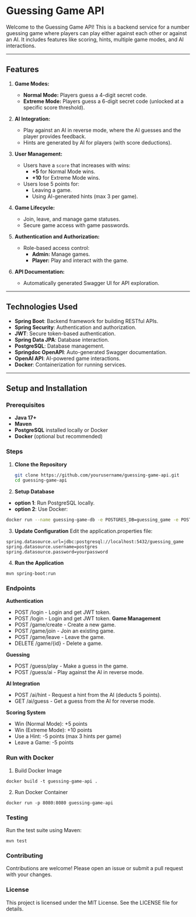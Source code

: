 # **Guessing Game API**

Welcome to the Guessing Game API! This is a backend service for a number guessing game where players can play either against each other or against an AI. It includes features like scoring, hints, multiple game modes, and AI interactions.

---

## **Features**

1. **Game Modes:**
   - **Normal Mode:** Players guess a 4-digit secret code.
   - **Extreme Mode:** Players guess a 6-digit secret code (unlocked at a specific score threshold).

2. **AI Integration:**
   - Play against an AI in reverse mode, where the AI guesses and the player provides feedback.
   - Hints are generated by AI for players (with score deductions).

3. **User Management:**
   - Users have a `score` that increases with wins:
     - **+5** for Normal Mode wins.
     - **+10** for Extreme Mode wins.
   - Users lose 5 points for:
     - Leaving a game.
     - Using AI-generated hints (max 3 per game).

4. **Game Lifecycle:**
   - Join, leave, and manage game statuses.
   - Secure game access with game passwords.

5. **Authentication and Authorization:**
   - Role-based access control:
     - **Admin:** Manage games.
     - **Player:** Play and interact with the game.

6. **API Documentation:**
   - Automatically generated Swagger UI for API exploration.

---

## **Technologies Used**

- **Spring Boot**: Backend framework for building RESTful APIs.
- **Spring Security**: Authentication and authorization.
- **JWT**: Secure token-based authentication.
- **Spring Data JPA**: Database interaction.
- **PostgreSQL**: Database management.
- **Springdoc OpenAPI**: Auto-generated Swagger documentation.
- **OpenAI API**: AI-powered game interactions.
- **Docker**: Containerization for running services.

---

## **Setup and Installation**

### **Prerequisites**

- **Java 17+**
- **Maven**
- **PostgreSQL** installed locally or Docker
- **Docker** (optional but recommended)

### **Steps**

1. **Clone the Repository**
   ```bash
   git clone https://github.com/yourusername/guessing-game-api.git
   cd guessing-game-api

2. **Setup Database**

- **option 1**: Run PostgreSQL locally.
- **option 2**: Use Docker:
```bash
docker run --name guessing-game-db -e POSTGRES_DB=guessing_game -e POSTGRES_USER=postgres -e POSTGRES_PASSWORD=yourpassword -p 5432:5432 -d postgres
```
3. **Update Configuration**
Edit the application.properties file:
```
spring.datasource.url=jdbc:postgresql://localhost:5432/guessing_game
spring.datasource.username=postgres
spring.datasource.password=yourpassword
```
4. **Run the Application**
```
mvn spring-boot:run
```
### **Endpoints**
**Authentication**
- POST /login - Login and get JWT token.
- POST /login - Login and get JWT token.
**Game Management**
- POST /game/create - Create a new game.
- POST /game/join - Join an existing game.
- POST /game/leave - Leave the game.
- DELETE /game/{id} - Delete a game.

**Guessing**
- POST /guess/play - Make a guess in the game.
- POST /guess/ai - Play against the AI in reverse mode.

**AI Integration**
- POST /ai/hint - Request a hint from the AI (deducts 5 points).
- GET /ai/guess - Get a guess from the AI for reverse mode.

**Scoring System**
- Win (Normal Mode): +5 points
- Win (Extreme Mode): +10 points
- Use a Hint: -5 points (max 3 hints per game)
- Leave a Game: -5 points
### **Run with Docker**
1. Build Docker Image 
```
docker build -t guessing-game-api .
```
2. Run Docker Container
```
docker run -p 8080:8080 guessing-game-api
```

### **Testing**
Run the test suite using Maven:
```
mvn test
```

### **Contributing**
Contributions are welcome! Please open an issue or submit a pull request with your changes.

### **License**
This project is licensed under the MIT License. See the LICENSE file for details.

